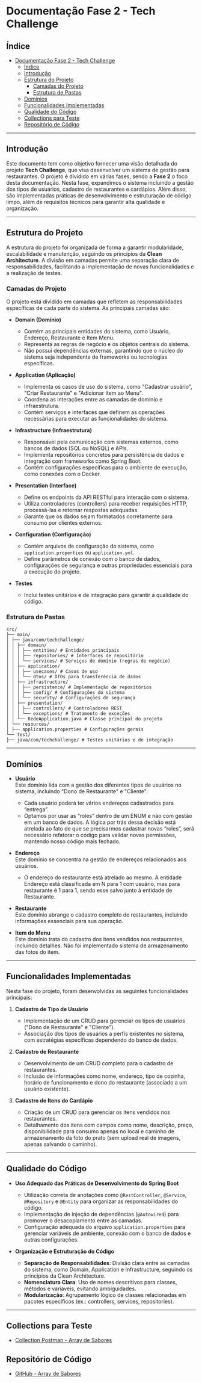 # Documentação Fase 2 - Tech Challenge

## Índice
- [Documentação Fase 2 - Tech Challenge](#documentação-fase-2---tech-challenge)
  - [Índice](#índice)
  - [Introdução](#introdução)
  - [Estrutura do Projeto](#estrutura-do-projeto)
    - [Camadas do Projeto](#camadas-do-projeto)
    - [Estrutura de Pastas](#estrutura-de-pastas)
  - [Domínios](#domínios)
  - [Funcionalidades Implementadas](#funcionalidades-implementadas)
  - [Qualidade do Código](#qualidade-do-código)
  - [Collections para Teste](#collections-para-teste)
  - [Repositório de Código](#repositório-de-código)

---

## Introdução
Este documento tem como objetivo fornecer uma visão detalhada do projeto **Tech Challenge**, que visa desenvolver um sistema de gestão para restaurantes. O projeto é dividido em várias fases, sendo a **Fase 2** o foco desta documentação. Nesta fase, expandimos o sistema incluindo a gestão dos tipos de usuários, cadastro de restaurantes e cardápios. Além disso, são implementadas práticas de desenvolvimento e estruturação de código limpo, além de requisitos técnicos para garantir alta qualidade e organização.

---

## Estrutura do Projeto
A estrutura do projeto foi organizada de forma a garantir modularidade, escalabilidade e manutenção, seguindo os princípios da **Clean Architecture**. A divisão em camadas permite uma separação clara de responsabilidades, facilitando a implementação de novas funcionalidades e a realização de testes.

### Camadas do Projeto
O projeto está dividido em camadas que refletem as responsabilidades específicas de cada parte do sistema. As principais camadas são:

- **Domain (Domínio)**  
  - Contém as principais entidades do sistema, como Usuário, Endereço, Restaurante e Item Menu.
  - Representa as regras de negócio e os objetos centrais do sistema.
  - Não possui dependências externas, garantindo que o núcleo do sistema seja independente de frameworks ou tecnologias específicas.

- **Application (Aplicação)**  
  - Implementa os casos de uso do sistema, como "Cadastrar usuário", "Criar Restaurante" e "Adicionar Item ao Menu".
  - Coordena as interações entre as camadas de domínio e infraestrutura.
  - Contém serviços e interfaces que definem as operações necessárias para executar as funcionalidades do sistema.

- **Infrastructure (Infraestrutura)**  
  - Responsável pela comunicação com sistemas externos, como bancos de dados (SQL ou NoSQL) e APIs.
  - Implementa repositórios concretos para persistência de dados e integração com frameworks como Spring Boot.
  - Contém configurações específicas para o ambiente de execução, como conexões com o Docker.

- **Presentation (Interface)**  
  - Define os endpoints da API RESTful para interação com o sistema.
  - Utiliza controladores (controllers) para receber requisições HTTP, processá-las e retornar respostas adequadas.
  - Garante que os dados sejam formatados corretamente para consumo por clientes externos.

- **Configuration (Configuração)**  
  - Contém arquivos de configuração do sistema, como `application.properties` ou `application.yml`.
  - Define parâmetros de conexão com o banco de dados, configurações de segurança e outras propriedades essenciais para a execução do projeto.

- **Testes**  
  - Inclui testes unitários e de integração para garantir a qualidade do código.

### Estrutura de Pastas
```
src/
├── main/
│ ├── java/com/techchallenge/
│ │ ├── domain/
│ │ │ ├── entities/ # Entidades principais
│ │ │ ├── repositories/ # Interfaces de repositório
│ │ │ └── services/ # Serviços de domínio (regras de negócio)
│ │ ├── application/
│ │ │ ├── usecases/ # Casos de uso
│ │ │ └── dtos/ # DTOs para transferência de dados
│ │ ├── infrastructure/
│ │ │ ├── persistence/ # Implementação de repositórios
│ │ │ ├── config/ # Configurações do sistema
│ │ │ └── security/ # Configurações de segurança
│ │ ├── presentation/
│ │ │ ├── controllers/ # Controladores REST
│ │ │ └── exceptions/ # Tratamento de exceções
│ │ └── RedeApplication.java # Classe principal do projeto
│ └── resources/
│ ├── application.properties # Configurações gerais
└── test/
├── java/com/techchallenge/ # Testes unitários e de integração
```

---

## Domínios
- **Usuário**  
  Este domínio lida com a gestão dos diferentes tipos de usuários no sistema, incluindo "Dono de Restaurante" e "Cliente".  
  - Cada usuário poderá ter vários endereços cadastrados para “entrega”.  
  - Optamos por usar as “roles” dentro de um ENUM e não com gestão em um banco de dados. A lógica por trás dessa decisão está atrelada ao fato de que se precisarmos cadastrar novas “roles”, será necessário refatorar o código para validar novas permissões, mantendo nosso código mais fechado.

- **Endereço**  
  Este domínio se concentra na gestão de endereços relacionados aos usuários.  
  - O endereço do restaurante está atrelado ao mesmo. A entidade Endereço está classificada em N para 1 com usuário, mas para restaurante é 1 para 1, sendo esse salvo junto à entidade de Restaurante.

- **Restaurante**  
  Este domínio abrange o cadastro completo de restaurantes, incluindo informações essenciais para sua operação.

- **Item do Menu**  
  Este domínio trata do cadastro dos itens vendidos nos restaurantes, incluindo detalhes. Não foi implementado sistema de armazenamento das fotos do item.

---

## Funcionalidades Implementadas
Nesta fase do projeto, foram desenvolvidas as seguintes funcionalidades principais:

1. **Cadastro de Tipo de Usuário**  
   - Implementação de um CRUD para gerenciar os tipos de usuários ("Dono de Restaurante" e "Cliente").  
   - Associação dos tipos de usuários a perfis existentes no sistema, com estratégias específicas dependendo do banco de dados.

2. **Cadastro de Restaurante**  
   - Desenvolvimento de um CRUD completo para o cadastro de restaurantes.  
   - Inclusão de informações como nome, endereço, tipo de cozinha, horário de funcionamento e dono do restaurante (associado a um usuário existente).

3. **Cadastro de Itens do Cardápio**  
   - Criação de um CRUD para gerenciar os itens vendidos nos restaurantes.  
   - Detalhamento dos itens com campos como nome, descrição, preço, disponibilidade para consumo apenas no local e caminho de armazenamento da foto do prato (sem upload real de imagens, apenas salvando o caminho).

---

## Qualidade do Código
- **Uso Adequado das Práticas de Desenvolvimento do Spring Boot**  
  - Utilização correta de anotações como `@RestController`, `@Service`, `@Repository` e `@Entity` para organizar as responsabilidades do código.  
  - Implementação de injeção de dependências (`@Autowired`) para promover o desacoplamento entre as camadas.  
  - Configuração adequada do arquivo `application.properties` para gerenciar variáveis de ambiente, conexão com o banco de dados e outras configurações.

- **Organização e Estruturação do Código**  
  - **Separação de Responsabilidades**: Divisão clara entre as camadas do sistema, como Domain, Application e Infrastructure, seguindo os princípios da Clean Architecture.  
  - **Nomenclatura Clara**: Uso de nomes descritivos para classes, métodos e variáveis, evitando ambiguidades.  
  - **Modularização**: Agrupamento lógico de classes relacionadas em pacotes específicos (ex.: controllers, services, repositories).

---

## Collections para Teste
- [Collection Postman - Array de Sabores](https://documenter.getpostman.com/view/35154103/2sAYdmjnHr)

## Repositório de Código
- [GitHub - Array de Sabores](https://github.com/jhennyfersb/tech-challenge-grupo25)

